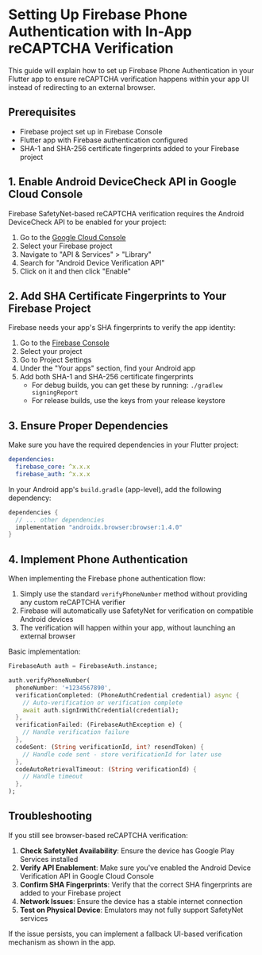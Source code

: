 # Setting Up Firebase Phone Authentication with In-App reCAPTCHA Verification

This guide will explain how to set up Firebase Phone Authentication in your Flutter app to ensure reCAPTCHA verification happens within your app UI instead of redirecting to an external browser.

## Prerequisites

- Firebase project set up in Firebase Console
- Flutter app with Firebase authentication configured
- SHA-1 and SHA-256 certificate fingerprints added to your Firebase project

## 1. Enable Android DeviceCheck API in Google Cloud Console

Firebase SafetyNet-based reCAPTCHA verification requires the Android DeviceCheck API to be enabled for your project:

1. Go to the [Google Cloud Console](https://console.cloud.google.com/)
2. Select your Firebase project
3. Navigate to "API & Services" > "Library"
4. Search for "Android Device Verification API"
5. Click on it and then click "Enable"

## 2. Add SHA Certificate Fingerprints to Your Firebase Project

Firebase needs your app's SHA fingerprints to verify the app identity:

1. Go to the [Firebase Console](https://console.firebase.google.com/)
2. Select your project
3. Go to Project Settings
4. Under the "Your apps" section, find your Android app
5. Add both SHA-1 and SHA-256 certificate fingerprints
   - For debug builds, you can get these by running: `./gradlew signingReport`
   - For release builds, use the keys from your release keystore

## 3. Ensure Proper Dependencies

Make sure you have the required dependencies in your Flutter project:

```yaml
dependencies:
  firebase_core: ^x.x.x
  firebase_auth: ^x.x.x
```

In your Android app's `build.gradle` (app-level), add the following dependency:

```gradle
dependencies {
  // ... other dependencies
  implementation "androidx.browser:browser:1.4.0"
}
```

## 4. Implement Phone Authentication

When implementing the Firebase phone authentication flow:

1. Simply use the standard `verifyPhoneNumber` method without providing any custom reCAPTCHA verifier
2. Firebase will automatically use SafetyNet for verification on compatible Android devices
3. The verification will happen within your app, without launching an external browser

Basic implementation:

```dart
FirebaseAuth auth = FirebaseAuth.instance;

auth.verifyPhoneNumber(
  phoneNumber: '+1234567890',
  verificationCompleted: (PhoneAuthCredential credential) async {
    // Auto-verification or verification complete
    await auth.signInWithCredential(credential);
  },
  verificationFailed: (FirebaseAuthException e) {
    // Handle verification failure
  },
  codeSent: (String verificationId, int? resendToken) {
    // Handle code sent - store verificationId for later use
  },
  codeAutoRetrievalTimeout: (String verificationId) {
    // Handle timeout
  },
);
```

## Troubleshooting

If you still see browser-based reCAPTCHA verification:

1. **Check SafetyNet Availability**: Ensure the device has Google Play Services installed
2. **Verify API Enablement**: Make sure you've enabled the Android Device Verification API in Google Cloud Console
3. **Confirm SHA Fingerprints**: Verify that the correct SHA fingerprints are added to your Firebase project
4. **Network Issues**: Ensure the device has a stable internet connection
5. **Test on Physical Device**: Emulators may not fully support SafetyNet services

If the issue persists, you can implement a fallback UI-based verification mechanism as shown in the app. 